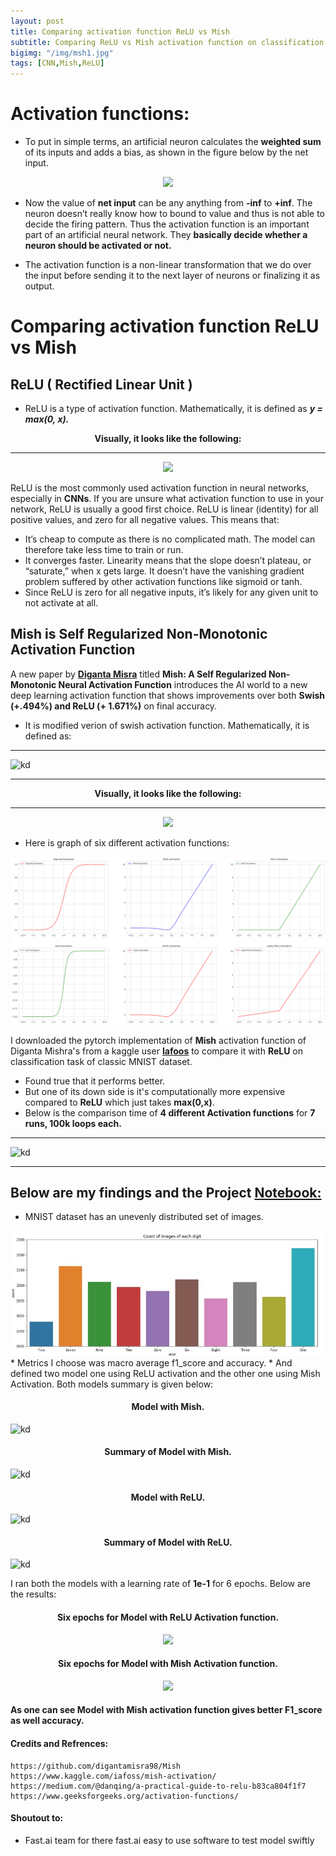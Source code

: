 ```yaml
---
layout: post
title: Comparing activation function ReLU vs Mish
subtitle: Comparing ReLU vs Mish activation function on classification accuracy of MNIST dataset. 
bigimg: "/img/msh1.jpg"
tags: [CNN,Mish,ReLU]
---
```


# Activation functions:

* To put in simple terms, an artificial neuron calculates the **weighted sum**  of its inputs and adds a bias, as shown in the figure below by the net input.


<center><img src="https://www.geeksforgeeks.org/wp-content/uploads/33-1-1-660x306.png"></center>

* Now the value of **net input** can be any anything from **-inf** to **+inf**. The neuron doesn’t really know how to bound to value and thus is not able to decide the firing pattern. Thus the activation function is an important part of an artificial neural network. They **basically decide whether a neuron should be activated or not.**

* The activation function is a non-linear transformation that we do over the input before sending it to the next layer of neurons or finalizing it as output.



# Comparing activation function ReLU vs Mish

##  **ReLU** ( Rectified Linear Unit )

* ReLU is a type of activation function. Mathematically, it is defined as ***y = max(0, x).***

<center><b>Visually, it looks like the following:</b></center>

-----


<center><img src="https://miro.medium.com/max/1026/1*DfMRHwxY1gyyDmrIAd-gjQ.png"></center>

ReLU is the most commonly used activation function in neural networks, especially in **CNNs**. If you are unsure what activation function to use in your network, ReLU is usually a good first choice.
ReLU is linear (identity) for all positive values, and zero for all negative values. This means that:
* It’s cheap to compute as there is no complicated math. The model can therefore take less time to train or run.
* It converges faster. Linearity means that the slope doesn’t plateau, or “saturate,” when x gets large. It doesn’t have the vanishing gradient problem suffered by other activation functions like sigmoid or tanh.
* Since ReLU is zero for all negative inputs, it’s likely for any given unit to not activate at all.


##  Mish is Self Regularized Non-Monotonic Activation Function

A new paper by [**Diganta Misra**](https://github.com/digantamisra98/Mish) titled **Mish: A Self Regularized Non-Monotonic Neural Activation Function** introduces the AI world to a new deep learning activation function that shows improvements over both **Swish (+.494%) and ReLU (+ 1.671%)** on final accuracy.
* It is modified verion of swish activation function. Mathematically, it is defined as:

----

![kd](https://i.ibb.co/TK0LPcD/mishmath.jpg)

----


<center><b>Visually, it looks like the following:</b></center>

----


<center><img src="https://miro.medium.com/max/512/1*S9xYzBLjOd4JrrGC-U2Zhg.jpeg"></center>


* Here is graph of six different activation functions:


<center><img src="/img/activation fucntion.png"></center>


I downloaded the pytorch implementation of **Mish** activation function of Diganta Mishra's from a kaggle user [**Iafoos**](https://www.kaggle.com/iafoss/mish-activation/) to compare it with **ReLU** on classification task of classic MNIST dataset.


* Found true that it performs better.
* But one of its down side is it's computationally more expensive compared to **ReLU** which just takes **max(0,x)**.
* Below is the comparison time of **4 different Activation functions** for  **7 runs, 100k loops each.** 
----
![kd](https://i.ibb.co/SJ6vKSQ/Relu-vs-mish-time1.png)

-----


## Below are my findings and the Project [**Notebook:**](https://github.com/shadab4150/Deep-Learning-Classifiers/blob/master/comparing_activation_function_ReLU_vs_Mish.ipynb)

* MNIST dataset has an unevenly distributed set of images.
<img src="/img/count.jpg">
* Metrics I choose was macro average f1_score and accuracy.
* And defined two model one using ReLU activation and the other one using Mish Activation. Both models summary is given below:

<center><h4>Model with Mish.</h4></center>


![kd](https://i.ibb.co/L6NXBjC/modelmish.jpg)


<center><h4>Summary of Model with Mish.</h4></center>


![kd](https://i.ibb.co/L8Zj94f/modelMsh.jpg)


<center><h4>Model with ReLU.</h4></center>


![kd](https://i.ibb.co/6Y5XXJn/model-relu.jpg)


<center><h4>Summary of Model with ReLU.</h4></center>


![kd](https://i.ibb.co/xL4q3XQ/modelRel.jpg)


I ran both the models with a learning rate of **1e-1** for 6 epochs.
Below are the results:


<center><h4>Six epochs for Model with ReLU Activation function.</h4></center>


<center><img src="https://i.ibb.co/sVzb77s/mishlearn.jpg"></center>


<center><h4>Six epochs for Model with Mish Activation function.</h4></center>


<center><img src="https://i.ibb.co/McKPb4Q/learn-mish1313.jpg"></center>


#### As one can see Model with Mish activation function gives better F1_score as well accuracy.


#### Credits and Refrences:
```
https://github.com/digantamisra98/Mish
https://www.kaggle.com/iafoss/mish-activation/
https://medium.com/@danqing/a-practical-guide-to-relu-b83ca804f1f7
https://www.geeksforgeeks.org/activation-functions/
```
#### Shoutout to:
* Fast.ai team for there fast.ai easy to use software to test model swiftly


